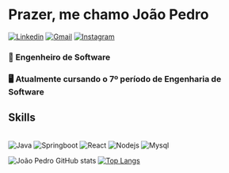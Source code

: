 # Prazer, me chamo João Pedro

[![Linkedin](https://img.shields.io/badge/LinkedIn-0077B5?style=for-the-badge&logo=linkedin&logoColor=white)](https://www.linkedin.com/in/joão-pedro-nascimento-2753341a1/)
[![Gmail](https://img.shields.io/badge/Gmail-D14836?style=for-the-badge&logo=gmail&logoColor=white)](joaopedronascimento.contato@gmail.com)
[![Instagram](https://img.shields.io/badge/Instagram-E4405F?style=for-the-badge&logo=instagram&logoColor=white)](https://www.instagram.com/jotape9411/)

### 💼 Engenheiro de Software
### 🖥️ Atualmente cursando o 7º período de Engenharia de Software

## Skills

<div style="display: inline-block;"><br />
    <img alight="center" alt="Java" src="https://img.shields.io/badge/java-%23ED8B00.svg?style=for-the-badge&logo=openjdk&logoColor=white">
    <img alight="center" alt="Springboot" src="https://img.shields.io/badge/spring-%236DB33F.svg?style=for-the-badge&logo=spring&logoColor=white">
    <img alight="center" alt="React" src="https://img.shields.io/badge/react-%2320232a.svg?style=for-the-badge&logo=react&logoColor=%2361DAFB">
    <img alight="center" alt="Nodejs" src="https://img.shields.io/badge/node.js-6DA55F?style=for-the-badge&logo=node.js&logoColor=white">
    <img alight="center" alt="Mysql" src="https://img.shields.io/badge/mysql-4479A1.svg?style=for-the-badge&logo=mysql&logoColor=white"> 
</div>

<br />

![João Pedro GitHub stats](https://github-readme-stats.vercel.app/api?username=DeveloperJotape&show_icons=true&theme=tokyonight)
[![Top Langs](https://github-readme-stats.vercel.app/api/top-langs/?username=DeveloperJotape&layout=compact)](https://github.com/DeveloperJotape/github-readme-stats)
